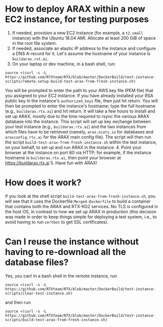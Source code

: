 # How to deploy ARAX within a new EC2 instance, for testing purposes

1. If needed, provision a new EC2 instance (for example, a `t2.small` instance) with the Ubuntu 18.04 AMI. Allocate at least 200 GiB
of space in the root file system.
2. If needed, associate an elastic IP address to the instance and configure a DNS A-record for it. Let's assume the
hostname of your instance is `buildarax.rxt.ai`.
3. On your laptop or dev machine, in a bash shell, run:
```
source <(curl -s -L https://github.com/RTXteam/RTX/blob/master/DockerBuild/test-instance-scripts/remote-setup-build-test-arax-from-fresh-instance.sh)
```
You will be prompted to enter the path to your AWS key file (PEM file) that you assigned to your EC2 instance.
If you have already installed your RSA public key in the instance's `authorized_keys` file, then just hit return.
You will then be prompted to enter the instance's hostname; type the full hostname (e.g., `buildarax.rtx.ai`) and 
hit return. It will take a few hours to install and set up ARAX, mostly due to the time required to rsync the
various ARAX database into the instance. This script will set up key exchange between your test instance
(e.g., `buildarax.rtx.ai`) and the two instances from which files have to be retrieved (namely, `arax.ncats.io` for
databases and `araxconfig.rtx.ai` for the ARAX main config file). The script will then run the script 
`build-test-arax-from-fresh-instance.sh` within the test instance, on your behalf, to set up and run ARAX in the instance.
4. Point your browser at the instance on port 80 via HTTP; for example, if the instance hostname is
`buildarax.rtx.ai`, then point your browser at https://buildarax.rtx.ai
5. Have fun with ARAX!

# How does it work?

If you look at the shell script `build-test-arax-from-fresh-instance.sh`, you
will see that it uses the Dockerfile `Merged-Dockerfile` to build a container
that contains both the ARAX and RTX-KG2 services. No TLS is configured in the
host OS, in contrast to how we set up ARAX in production (this decision was made
in order to keep things simple for deploying a test system, i.e., to avoid having
to run `certbot` to get SSL certificates).

# Can I reuse the instance without having to re-download all the database files?

Yes, you can!  In a bash shell in the remote instance, run
```
source <(curl -s -L https://github.com/RTXteam/RTX/blob/master/DockerBuild/test-instance-scripts/clear-test-instance.sh)
```
and then run
```
source <(curl -s -L https://github.com/RTXteam/RTX/blob/master/DockerBuild/test-instance-scripts/build-test-arax-from-fresh-instance.sh)
```

